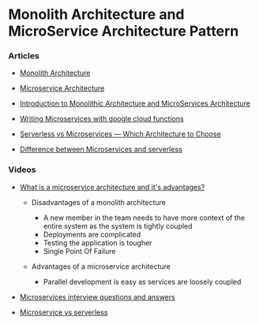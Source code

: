 
# Monolith Architecture and MicroService Architecture Pattern

### Articles 

- [Monolith Architecture](https://microservices.io/patterns/monolithic.html)
- [Microservice Architecture](https://microservices.io/patterns/microservices.html)
- [Introduction to Monolithic Architecture and MicroServices Architecture](https://medium.com/koderlabs/introduction-to-monolithic-architecture-and-microservices-architecture-b211a5955c63)

- [Writing Microservices with google cloud functions](https://medium.com/billie-finanzratgeber/writing-microservices-with-google-cloud-functions-231205d1a94)
- [Serverless vs Microservices — Which Architecture to Choose](https://www.techmagic.co/blog/serverless-vs-microservices-which-architecture-to-choose/)
- [Difference between Microservices and serverless](https://www.geeksforgeeks.org/difference-between-microservices-and-serverless/)

### Videos

- [What is a microservice architecture and it's advantages?](https://www.youtube.com/watch?v=qYhRvH9tJKw)

    - Disadvantages of a monolith architecture 
        - A new member in the team needs to have more context of the entire system as the system is tightly coupled
        - Deployments are complicated
        - Testing the application is tougher
        - Single Point Of Failure

    - Advantages of a microservice architecture
        - Parallel development is easy as services are loosely coupled

- [Microservices interview questions and answers](https://www.youtube.com/watch?v=G0waumbpK48)
- [Microservice vs serverless](https://www.youtube.com/watch?v=xQtyEK5yZFQ)
